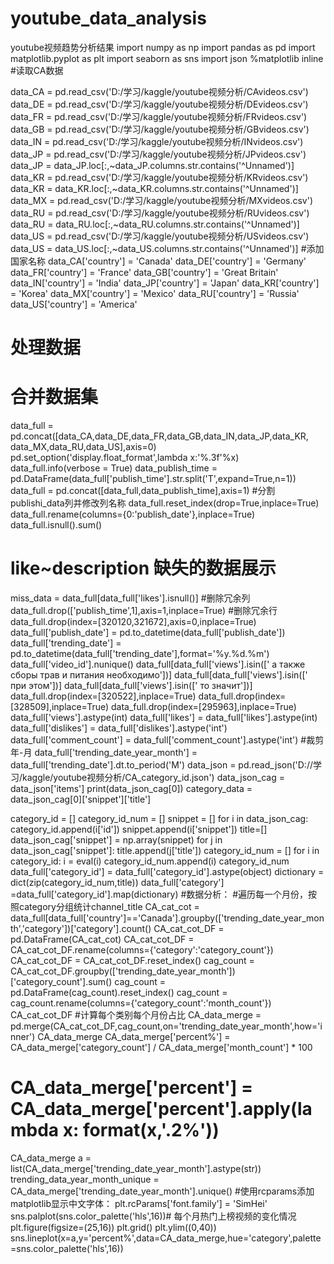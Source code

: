 # youtube_data_analysis
youtube视频趋势分析结果
import numpy as np
import pandas as pd
import matplotlib.pyplot as plt
import seaborn as sns
import json
%matplotlib inline
#读取CA数据

data_CA = pd.read_csv('D:/学习/kaggle/youtube视频分析/CAvideos.csv')
data_DE = pd.read_csv('D:/学习/kaggle/youtube视频分析/DEvideos.csv')
data_FR = pd.read_csv('D:/学习/kaggle/youtube视频分析/FRvideos.csv')
data_GB = pd.read_csv('D:/学习/kaggle/youtube视频分析/GBvideos.csv')
data_IN = pd.read_csv('D:/学习/kaggle/youtube视频分析/INvideos.csv')
data_JP = pd.read_csv('D:/学习/kaggle/youtube视频分析/JPvideos.csv')
data_JP = data_JP.loc[:,~data_JP.columns.str.contains('^Unnamed')]
data_KR = pd.read_csv('D:/学习/kaggle/youtube视频分析/KRvideos.csv')
data_KR = data_KR.loc[:,~data_KR.columns.str.contains('^Unnamed')]
data_MX = pd.read_csv('D:/学习/kaggle/youtube视频分析/MXvideos.csv')
data_RU = pd.read_csv('D:/学习/kaggle/youtube视频分析/RUvideos.csv')
data_RU = data_RU.loc[:,~data_RU.columns.str.contains('^Unnamed')]
data_US = pd.read_csv('D:/学习/kaggle/youtube视频分析/USvideos.csv')
data_US = data_US.loc[:,~data_US.columns.str.contains('^Unnamed')]
#添加国家名称
data_CA['country'] = 'Canada'
data_DE['country'] = 'Germany'
data_FR['country'] = 'France'
data_GB['country'] = 'Great Britain'
data_IN['country'] = 'India'
data_JP['country'] = 'Japan'
data_KR['country'] = 'Korea'
data_MX['country'] = 'Mexico'
data_RU['country'] = 'Russia'
data_US['country'] = 'America'
# 处理数据
# 合并数据集
data_full = pd.concat([data_CA,data_DE,data_FR,data_GB,data_IN,data_JP,data_KR,
                     data_MX,data_RU,data_US],axis=0)
pd.set_option('display.float_format',lambda x:'%.3f'%x)
data_full.info(verbose = True)
data_publish_time = pd.DataFrame(data_full['publish_time'].str.split('T',expand=True,n=1))
data_full = pd.concat([data_full,data_publish_time],axis=1)
#分割publishi_data列并修改列名称
data_full.reset_index(drop=True,inplace=True)
data_full.rename(columns={0:'publish_date'},inplace=True)
data_full.isnull().sum()
# like~description 缺失的数据展示
miss_data = data_full[data_full['likes'].isnull()]
#删除冗余列
data_full.drop(['publish_time',1],axis=1,inplace=True)
#删除冗余行
data_full.drop(index=[320120,321672],axis=0,inplace=True)
data_full['publish_date'] = pd.to_datetime(data_full['publish_date'])
data_full['trending_date'] = pd.to_datetime(data_full['trending_date'],format='%y.%d.%m')
data_full['video_id'].nunique()
data_full[data_full['views'].isin([' а также сборы трав и питания необходимо'])]
data_full[data_full['views'].isin([' при этом'])]
data_full[data_full['views'].isin([' то значит'])]
data_full.drop(index=[320522],inplace=True)
data_full.drop(index=[328509],inplace=True)
data_full.drop(index=[295963],inplace=True)
data_full['views'].astype(int)
data_full['likes'] = data_full['likes'].astype(int)
data_full['dislikes'] = data_full['dislikes'].astype('int')
data_full['comment_count'] = data_full['comment_count'].astype('int')
#裁剪年-月
data_full['trending_date_year_month'] = data_full['trending_date'].dt.to_period('M')
data_json = pd.read_json('D://学习/kaggle/youtube视频分析/CA_category_id.json')
data_json_cag = data_json['items']
print(data_json_cag[0])
category_data = data_json_cag[0]['snippet']['title']

category_id = []
category_id_num = []
snippet = []
for i in data_json_cag:
    category_id.append(i['id'])
    snippet.append(i['snippet'])
title=[]   
data_json_cag['snippet'] = np.array(snippet)
for j in data_json_cag['snippet']:
    title.append(j['title'])
category_id_num = []
for i in category_id:
    i = eval(i)
    category_id_num.append(i)
category_id_num    
data_full['category_id'] = data_full['category_id'].astype(object)
dictionary = dict(zip(category_id_num,title))
data_full['category'] =data_full['category_id'].map(dictionary)
#数据分析：
#遍历每一个月份，按照category分组统计channel_title
CA_cat_cot = data_full[data_full['country']=='Canada'].groupby(['trending_date_year_month','category'])['category'].count()
CA_cat_cot_DF = pd.DataFrame(CA_cat_cot)
CA_cat_cot_DF = CA_cat_cot_DF.rename(columns={'category':'category_count'})
CA_cat_cot_DF = CA_cat_cot_DF.reset_index()
cag_count = CA_cat_cot_DF.groupby(['trending_date_year_month'])['category_count'].sum()
cag_count = pd.DataFrame(cag_count).reset_index()
cag_count = cag_count.rename(columns={'category_count':'month_count'})
CA_cat_cot_DF
#计算每个类别每个月份占比
CA_data_merge = pd.merge(CA_cat_cot_DF,cag_count,on='trending_date_year_month',how='inner')
CA_data_merge
CA_data_merge['percent%'] = CA_data_merge['category_count'] / CA_data_merge['month_count'] * 100
# CA_data_merge['percent'] = CA_data_merge['percent'].apply(lambda x: format(x,'.2%'))
CA_data_merge
a = list(CA_data_merge['trending_date_year_month'].astype(str))
trending_data_year_month_unique = CA_data_merge['trending_date_year_month'].unique()
#使用rcparams添加matplotlib显示中文字体：
plt.rcParams['font.family'] = 'SimHei'
sns.palplot(sns.color_palette('hls',16))# 每个月热门上榜视频的变化情况
plt.figure(figsize=(25,16))
plt.grid()
plt.ylim((0,40))
sns.lineplot(x=a,y='percent%',data=CA_data_merge,hue='category',palette=sns.color_palette('hls',16))
